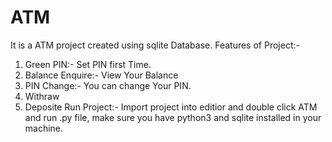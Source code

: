 # ATM
It is a ATM project created using sqlite Database.
Features of Project:-
1) Green PIN:- Set PIN first Time.
2) Balance Enquire:- View Your Balance
3) PIN Change:- You can change Your PIN.
4) Withraw
5) Deposite
Run Project:-
Import project into editior and double click ATM and run .py file, make sure you have python3 and sqlite installed in your machine.
    
